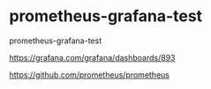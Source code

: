 # prometheus-grafana-test
prometheus-grafana-test

https://grafana.com/grafana/dashboards/893

https://github.com/prometheus/prometheus

